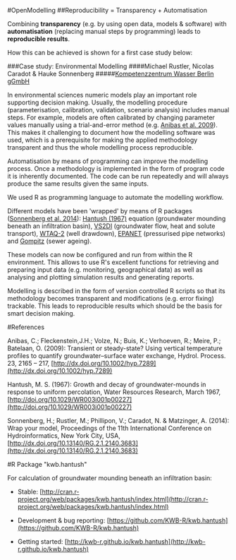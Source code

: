 #OpenModelling
##Reproducibility = Transparency + Automatisation

Combining **transparency** (e.g. by using open data, models & software) with **automatisation** (replacing manual steps by programming) leads to **reproducible results**. 

How this can be achieved is shown for a first case study below:

###Case study: Environmental Modelling
####Michael Rustler, Nicolas Caradot & Hauke Sonnenberg
#####[Kompetenzzentrum Wasser Berlin gGmbH](http://kompetenz-wasser.de)

In environmental sciences numeric models play an important role supporting decision making. Usually, the modelling procedure (parameterisation, calibration, validation, scenario analysis) includes manual steps. 
For example, models are often calibrated by changing parameter values manually using a trial-and-error method (e.g. [Anibas et al. 2009](http://dx.doi.org/10.1002/hyp.7289)). 
This makes it challenging to document how the modelling software was used, which is a prerequisite for making the applied methodology transparent and thus the whole modelling process reproducible.

Automatisation by means of programming can improve the modelling process. Once a methodology is implemented in the form of program code it is inherently documented. The code can be run repeatedly and will always produce the same results given the same inputs.

We used R as programming language to automate the modelling workflow.

Different models have been 'wrapped' by means of R packages ([Sonnenberg et al. 2014](http://dx.doi.org/10.13140/RG.2.1.2140.3683)): [Hantush (1967)](http://pubs.usgs.gov/sir/2010/5102/support/sir2010-5102.pdf) equation (groundwater mounding beneath an infiltration basin), [VS2DI](http://wwwbrr.cr.usgs.gov/projects/GW_Unsat/vs2di1.3/index.html) (groundwater flow, heat and solute transport), [WTAQ-2](http://water.usgs.gov/ogw/wtaq/) (well drawdown), [EPANET](http://www2.epa.gov/water-research/epanet) (pressurised pipe networks) and [Gompitz](http://doi.org/10.1080/15730620801939398) (sewer ageing). 

These models can now be configured and run from within the R environment. This allows to use R's excellent functions for retrieving and preparing input data (e.g. monitoring, geographical data) as well as analysing and plotting simulation results and generating reports.

Modelling is described in the form of version controlled R scripts so that its methodology becomes transparent and modifications (e.g. error fixing) trackable. This leads to reproducible results which should be the basis for smart decision making.   

#References

Anibas, C.; Fleckenstein,J.H.; Volze, N.; Buis, K.; Verhoeven, R.; Meire, P.; Batelaan, O. (2009): Transient or steady-state? Using vertical temperature profiles to quantify groundwater–surface water exchange, Hydrol. Process. 23, 2165 – 217, [http://dx.doi.org/10.1002/hyp.7289](http://dx.doi.org/10.1002/hyp.7289)

Hantush, M. S. (1967): Growth and decay of groundwater-mounds in response to uniform percolation, Water  Resources Research, March 1967, [http://doi.org/10.1029/WR003i001p00227](http://doi.org/10.1029/WR003i001p00227)

Sonnenberg, H.; Rustler, M.; Phillipon, V.; Caradot, N. & Matzinger, A. (2014): Wrap your model, Proceedings of the 11th International Conference on Hydroinformatics, New York City, USA, [http://dx.doi.org/10.13140/RG.2.1.2140.3683](http://dx.doi.org/10.13140/RG.2.1.2140.3683)

#R Package "kwb.hantush" 

For calculation of groundwater mounding beneath an infiltration basin:

- Stable: [http://cran.r-project.org/web/packages/kwb.hantush/index.html](http://cran.r-project.org/web/packages/kwb.hantush/index.html)

- Development & bug reporting: [https://github.com/KWB-R/kwb.hantush](https://github.com/KWB-R/kwb.hantush)

- Getting started: [http://kwb-r.github.io/kwb.hantush](http://kwb-r.github.io/kwb.hantush)





